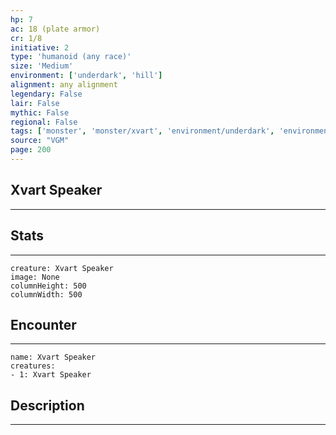 ```yaml
---
hp: 7
ac: 18 (plate armor)
cr: 1/8
initiative: 2
type: 'humanoid (any race)'    
size: 'Medium'
environment: ['underdark', 'hill']
alignment: any alignment
legendary: False
lair: False
mythic: False
regional: False
tags: ['monster', 'monster/xvart', 'environment/underdark', 'environment/hill']
source: "VGM"
page: 200
---
```


## Xvart Speaker
---



## Stats
---

```statblock
creature: Xvart Speaker
image: None
columnHeight: 500
columnWidth: 500
```

## Encounter
---

```encounter-table
name: Xvart Speaker
creatures:
- 1: Xvart Speaker
```

## Description
---




